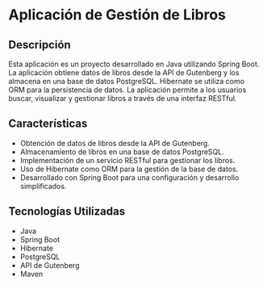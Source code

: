 # Aplicación de Gestión de Libros

## Descripción

Esta aplicación es un proyecto desarrollado en Java utilizando Spring Boot. La aplicación obtiene datos de libros desde la API de Gutenberg y los almacena en una base de datos PostgreSQL. Hibernate se utiliza como ORM para la persistencia de datos. La aplicación permite a los usuarios buscar, visualizar y gestionar libros a través de una interfaz RESTful.

## Características

- Obtención de datos de libros desde la API de Gutenberg.
- Almacenamiento de libros en una base de datos PostgreSQL.
- Implementación de un servicio RESTful para gestionar los libros.
- Uso de Hibernate como ORM para la gestión de la base de datos.
- Desarrollado con Spring Boot para una configuración y desarrollo simplificados.

## Tecnologías Utilizadas

- Java
- Spring Boot
- Hibernate
- PostgreSQL
- API de Gutenberg
- Maven


